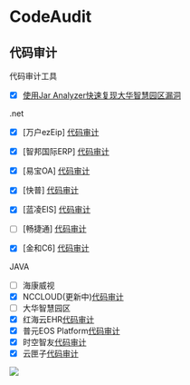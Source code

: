 # CodeAudit

## 代码审计

代码审计工具

- [x]  [使用Jar Analyzer快速复现大华智慧园区漏洞](Code_Audit/jaranalyzer.md)

.net

- [x] [万户ezEip] [代码审计](Code_Audit/wanhu.md)

- [x] [智邦国际ERP] [代码审计](Code_Audit/zhibangguoji.md)

- [x] [易宝OA] [代码审计](Code_Audit/yibao.md)

- [x] [快普] [代码审计](Code_Audit/kuaipu.md)

- [x] [蓝凌EIS] [代码审计](Code_Audit/lanling.md)

- [ ] [畅捷通] [代码审计](Code_Audit)

- [x] [金和C6] [代码审计](Code_Audit/c6.md)

JAVA

- [ ] 海康威视
- [x] NCCLOUD(更新中)[代码审计](Code_Audit/nccloud.md)
- [ ] 大华智慧园区
- [x] 红海云EHR[代码审计](Code_Audit/honghaiyun.md)
- [x] 普元EOS Platform[代码审计](Code_Audit/puyuan.md)
- [x] 时空智友[代码审计](Code_Audit/shikong.md)
- [x] 云匣子[代码审计](Code_Audit/yunxiazi.md)

![](https://img.xwyue.com/i/2024/03/29/660619bd229f5.png)


